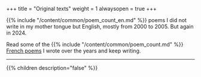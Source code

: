 +++
title = "Original texts"
weight = 1
alwaysopen = true
+++

{{% include "/content/common/poem_count_en.md" %}} poems I did not write in my mother tongue but English, mostly from 2000 to 2005. But again in 2024.

Read some of the {{% include "/content/common/poem_count.md" %}}  [French poems](/fr/seasons) I wrote over the years and keep writing.

---

{{% children description="false" %}}
